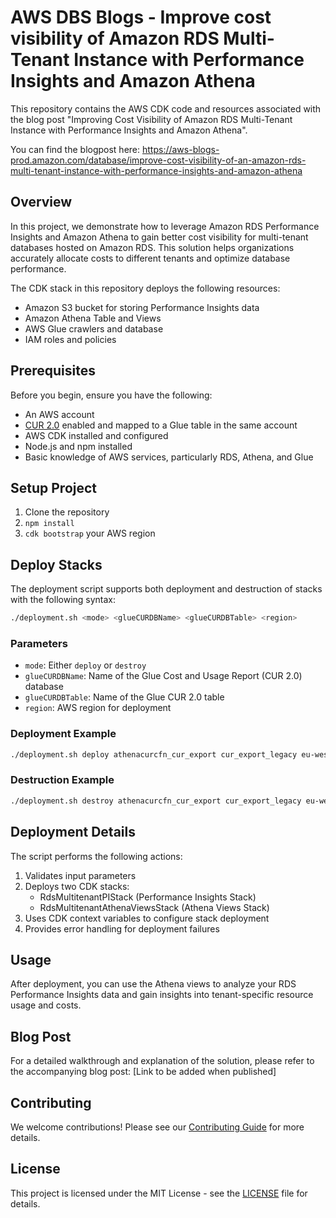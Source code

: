 # AWS DBS Blogs - Improve cost visibility of Amazon RDS Multi-Tenant Instance with Performance Insights and Amazon Athena

This repository contains the AWS CDK code and resources associated with the blog post "Improving Cost Visibility of Amazon RDS Multi-Tenant Instance with Performance Insights and Amazon Athena".

You can find the blogpost here: https://aws-blogs-prod.amazon.com/database/improve-cost-visibility-of-an-amazon-rds-multi-tenant-instance-with-performance-insights-and-amazon-athena

## Overview

In this project, we demonstrate how to leverage Amazon RDS Performance Insights and Amazon Athena to gain better cost visibility for multi-tenant databases hosted on Amazon RDS. This solution helps organizations accurately allocate costs to different tenants and optimize database performance.

The CDK stack in this repository deploys the following resources:

- Amazon S3 bucket for storing Performance Insights data
- Amazon Athena Table and Views
- AWS Glue crawlers and database
- IAM roles and policies

## Prerequisites

Before you begin, ensure you have the following:

- An AWS account
- [CUR 2.0](https://docs.aws.amazon.com/cur/latest/userguide/data-exports-migrate-two.html) enabled and mapped to a Glue table in the same account
- AWS CDK installed and configured
- Node.js and npm installed
- Basic knowledge of AWS services, particularly RDS, Athena, and Glue

## Setup Project

1. Clone the repository
2. `npm install`
3. `cdk bootstrap` your AWS region

## Deploy Stacks

The deployment script supports both deployment and destruction of stacks with the following syntax:

```bash
./deployment.sh <mode> <glueCURDBName> <glueCURDBTable> <region>
```

### Parameters

- `mode`: Either `deploy` or `destroy`
- `glueCURDBName`: Name of the Glue Cost and Usage Report (CUR 2.0) database
- `glueCURDBTable`: Name of the Glue CUR 2.0 table
- `region`: AWS region for deployment

### Deployment Example

```bash
./deployment.sh deploy athenacurcfn_cur_export cur_export_legacy eu-west-1
```

### Destruction Example

```bash
./deployment.sh destroy athenacurcfn_cur_export cur_export_legacy eu-west-1
```

## Deployment Details

The script performs the following actions:

1. Validates input parameters
2. Deploys two CDK stacks:
   - RdsMultitenantPIStack (Performance Insights Stack)
   - RdsMultitenantAthenaViewsStack (Athena Views Stack)
3. Uses CDK context variables to configure stack deployment
4. Provides error handling for deployment failures

## Usage

After deployment, you can use the Athena views to analyze your RDS Performance Insights data and gain insights into tenant-specific resource usage and costs.

## Blog Post

For a detailed walkthrough and explanation of the solution, please refer to the accompanying blog post: [Link to be added when published]

## Contributing

We welcome contributions! Please see our [Contributing Guide](CONTRIBUTING.md) for more details.

## License

This project is licensed under the MIT License - see the [LICENSE](LICENSE) file for details.

